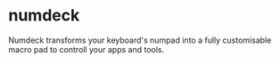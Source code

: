 # numdeck
Numdeck transforms your keyboard's numpad into a fully customisable macro pad to controll your apps and tools.  
